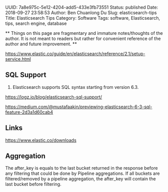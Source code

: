 UUID: 7a8e975c-5e12-4204-add5-433e3fb73551
Status: published
Date: 2018-09-27 23:58:53
Author: Ben Chuanlong Du
Slug: elasticsearch-tips
Title: Elasticsearch Tips
Category: Software
Tags: software, Elasticsearch, tips, search engine, database

**
Things on this page are
fragmentary and immature notes/thoughts of the author.
It is not meant to readers
but rather for convenient reference of the author and future improvement.
**

https://www.elastic.co/guide/en/elasticsearch/reference/2.1/setup-service.html

## SQL Support 

1. Elasticsearch supports SQL syntax starting from version 6.3.

https://logz.io/blog/elasticsearch-sql-support/

https://medium.com/@mustafaakin/previewing-elasticsearch-6-3-sql-feature-2d3a1d60cab4

## Links

https://www.elastic.co/downloads

## Aggregation

The after_key is equals to the last bucket returned in the response 
before any filtering that could be done by Pipeline aggregations. 
If all buckets are filtered/removed by a pipeline aggregation, 
the after_key will contain the last bucket before filtering.